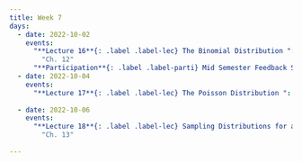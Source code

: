 ```yaml
---
title: Week 7
days:
  - date: 2022-10-02
    events:
      "**Lecture 16**{: .label .label-lec} The Binomial Distribution ":
        "Ch. 12"
      "**Participation**{: .label .label-parti} Mid Semester Feedback Survey ":
  - date: 2022-10-04
    events:
      "**Lecture 17**{: .label .label-lec} The Poisson Distribution ": 
      
  - date: 2022-10-06
    events:
      "**Lecture 18**{: .label .label-lec} Sampling Distributions for a Mean and Proportion; Central Limit Theorem ":
        "Ch. 13"
      
---
```

